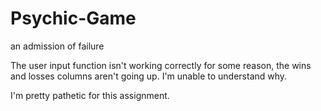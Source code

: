 # Psychic-Game
an admission of failure

The user input function isn't working correctly for some reason, the wins and losses columns aren't going up. I'm unable to understand why.

I'm pretty pathetic for this assignment.
